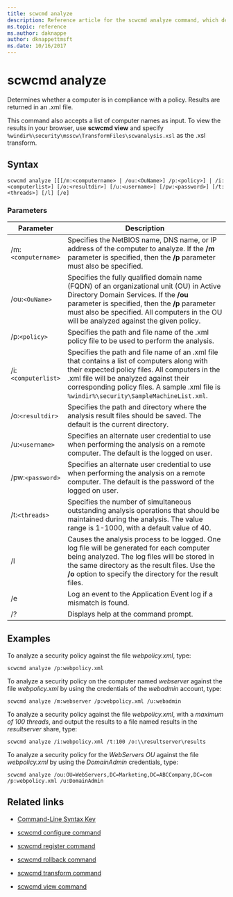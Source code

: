 ```yaml
---
title: scwcmd analyze
description: Reference article for the scwcmd analyze command, which determines whether a computer is in compliance with a policy.
ms.topic: reference
ms.author: daknappe
author: dknappettmsft
ms.date: 10/16/2017
---
```


# scwcmd analyze



Determines whether a computer is in compliance with a policy. Results are returned in an .xml file.

This command also accepts a list of computer names as input. To view the results in your browser, use **scwcmd view** and specify `%windir%\security\msscw\TransformFiles\scwanalysis.xsl` as the .xsl transform.

## Syntax

```
scwcmd analyze [[[/m:<computername> | /ou:<OuName>] /p:<policy>] | /i:<computerlist>] [/o:<resultdir>] [/u:<username>] [/pw:<password>] [/t:<threads>] [/l] [/e]
```

### Parameters

| Parameter | Description |
|--|--|
| /m:`<computername>` | Specifies the NetBIOS name, DNS name, or IP address of the computer to analyze. If the **/m** parameter is specified, then the **/p** parameter must also be specified. |
| /ou:`<OuName>` | Specifies the fully qualified domain name (FQDN) of an organizational unit (OU) in Active Directory Domain Services. If the **/ou** parameter is specified, then the **/p** parameter must also be specified. All computers in the OU will be analyzed against the given policy. |
| /p:`<policy>` | Specifies the path and file name of the .xml policy file to be used to perform the analysis. |
| /i:`<computerlist>` | Specifies the path and file name of an .xml file that contains a list of computers along with their expected policy files. All computers in the .xml file will be analyzed against their corresponding policy files. A sample .xml file is `%windir%\security\SampleMachineList.xml`. |
| /o:`<resultdir>` | Specifies the path and directory where the analysis result files should be saved. The default is the current directory. |
| /u:`<username>` | Specifies an alternate user credential to use when performing the analysis on a remote computer. The default is the logged on user. |
| /pw:`<password>` | Specifies an alternate user credential to use when performing the analysis on a remote computer. The default is the password of the logged on user. |
| /t:`<threads>` | Specifies the number of simultaneous outstanding analysis operations that should be maintained during the analysis. The value range is 1-1000, with a default value of 40. |
| /l | Causes the analysis process to be logged. One log file will be generated for each computer being analyzed. The log files will be stored in the same directory as the result files. Use the **/o** option to specify the directory for the result files. |
| /e | Log an event to the Application Event log if a mismatch is found. |
| /? | Displays help at the command prompt. |

## Examples

To analyze a security policy against the file *webpolicy.xml*, type:

```
scwcmd analyze /p:webpolicy.xml
```

To analyze a security policy on the computer named *webserver* against the file *webpolicy.xml* by using the credentials of the *webadmin* account, type:

```
scwcmd analyze /m:webserver /p:webpolicy.xml /u:webadmin
```

To analyze a security policy against the file *webpolicy.xml*, with a *maximum of 100 threads*, and output the results to a file named results in the *resultserver* share, type:

```
scwcmd analyze /i:webpolicy.xml /t:100 /o:\\resultserver\results
```

To analyze a security policy for the *WebServers OU* against the file *webpolicy.xml* by using the *DomainAdmin* credentials, type:

```
scwcmd analyze /ou:OU=WebServers,DC=Marketing,DC=ABCCompany,DC=com /p:webpolicy.xml /u:DomainAdmin
```

## Related links

- [Command-Line Syntax Key](command-line-syntax-key.md)

- [scwcmd configure command](scwcmd-configure.md)

- [scwcmd register command](scwcmd-register.md)

- [scwcmd rollback command](scwcmd-rollback.md)

- [scwcmd transform command](scwcmd-transform.md)

- [scwcmd view command](scwcmd-view.md)
